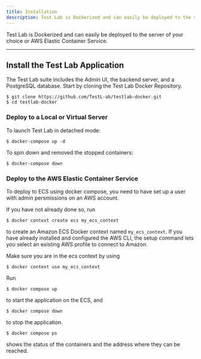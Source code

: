 ```yaml
---
title: Installation
description: Test Lab is Dockerized and can easily be deployed to the server of your choice or AWS Elastic Container Service.
---
```


Test Lab is Dockerized and can easily be deployed to the server of your choice or AWS Elastic Container Service.

---

## Install the Test Lab Application

The Test Lab suite includes the Admin UI, the backend server, and a PostgreSQL database. Start by cloning the Test Lab Docker Repository.

```shell
$ git clone https://github.com/TestL-ab/testlab-docker.git
$ cd testlab-docker
```

### Deploy to a Local or Virtual Server

To launch Test Lab in detached mode:

```shell
$ docker-compose up -d
```

To spin down and removed the stopped containers:

```shell
$ docker-compose down
```

### Deploy to the AWS Elastic Container Service

To deploy to ECS using docker compose, you need to have set up a user with admin persmissions on an AWS account.

If you have not already done so, run

```shell
$ docker context create ecs my_ecs_context
```

to create an Amazon ECS Docker context named `my_ecs_context`. If you have already installed and configured the AWS CLI, the setup command lets you select an existing AWS profile to connect to Amazon.

Make sure you are in the ecs context by using

```shell
$ docker context use my_ecs_context
```

Run

```shell
$ docker compose up
```

to start the application on the ECS, and

```shell
$ docker compose down
```

to stop the application.

```shell
$ docker compose ps
```

shows the status of the containers and the address where they can be reached.
